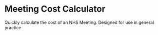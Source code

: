 # Meeting Cost Calculator

Quickly calculate the cost of an NHS Meeting. Designed for use in general practice